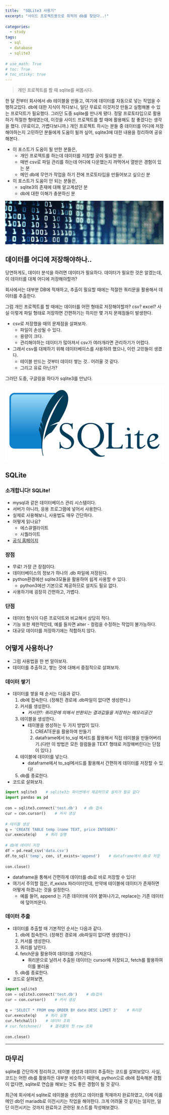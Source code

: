 ```yaml
---
title:  "SQLite3 사용기"
excerpt: "사이드 프로젝트용으로 최적의 db를 찾았다..!"

categories:
  - study
tags:
  - sql
  - database
  - sqlite3

# use_math: True
# toc: True
# toc_sticky: true
---
```


> 개인 프로젝트를 할 때 sqlite를 써봅시다.

한 달 전부터 회사에서 db 테이블을 만들고, 여기에 데이터를 자동으로 넣는 작업을 수행하고있다. db에 대한 지식이 적다보니, 일단 무료로 이것저것 만들고 실험해볼 수 있는 프로덕트가 필요했다. 그러던 도중 sqlite를 만나게 됐다. 정말 프로토타입으로 활용하기 적절한 형태였는데, 이것을 사이드 프로젝트를 할 때에 활용해도 참 좋겠다는 생각을 했다. (무료이고, 가볍다보니까.) 개인 프로젝트 하시는 분들 중 데이터를 어디에 저장해야하는지 고민하던 분들에게 도움이 될까 싶어, sqlite3에 대한 내용을 정리하여 공유해본다.

- 이 포스트가 도움이 될 만한 분들은,
    - 개인 프로젝트를 하는데 데이터를 저장할 곳이 필요한 분.
    - 매번 csv로 파일 관리를 하는데 어디에 다운했는지 까먹어서 열받은 경험이 있는 분
    - 메인 db에 무언가 작업을 하기 전에 프로토타입을 만들어보고 싶으신 분
- 이 포스트가 도움이 안 되는 분들은,
    - sqlite3의 존재에 대해 알고계셨던 분
    - db에 대한 이해가 충분하신 분

![/assets/images/sqlite3/Untitled.png](/assets/images/sqlite3/Untitled.png)

## 데이터를 어디에 저장해야하나..

당연하게도, 데이터 분석을 하려면 데이터가 필요하다. 데이터가 필요한 것은 알겠는데, 이 데이터를 대체 어디에 저장해야할까? 

회사에서는 대부분 DB에 적재하고, 추출이 필요할 때에는 적절한 쿼리문을 활용해서 데이터를 추출한다. 

그럼 개인 프로젝트를 할 때에는 데이터를 어떤 형태로 저장해야할까? csv? excel? 사실 이렇게 파일 형태로 저장하면 간편하기는 하지만 몇 가지 문제점들이 발생한다. 

- csv로 저장했을 때의 문제점을 살펴보자.
    - 파일이 손상될 수 있다.
    - 용량이 크다.
    - 관리해야하는 데이터가 많아져서 csv가 여러개라면 관리하기가 어렵다.
- 그래서 csv를 대체하기 위해 데이터베이스를 사용하려 했으나, 이런 고민들이 생겼다.
    - 테이블 만드는 것부터 데이터 쌓는 것.. 어려울 것 같다.
    - 그리고 유료 아닌가?

그러던 도중, 구글링을 하다가 sqlite3를 만났다.

![/assets/images/sqlite3/1200px-SQLite370.svg.png](/assets/images/sqlite3/1200px-SQLite370.svg.png)

## SQLite

### 소개합니다! SQLite!

- mysql과 같은 데이터베이스 관리 시스템이다.
- 서버가 아니라, 응용 프로그램에 넣어서 사용한다.
- 실제로 사용해보니, 사용법도 매우 간단하다.
- 어떻게 읽나요?
    - 에스큐엘라이트
    - 시퀄라이트
- [공식 홈페이지](https://www.sqlite.org/index.html)

### 장점

- 무료! 가장 큰 장점이다.
- 데이터베이스의 정보가 하나의 .db 파일에 저장된다.
- python환경에선 sqlite3모듈을 활용하여 쉽게 사용할 수 있다.
  - python3에선 기본으로 제공하므로 설치도 필요 없다.
- 사용하기에 굉장히 간편하고, 가볍다.

### 단점

- 데이터 형식이 다른 프로덕트와 비교해서 상당히 적다.
- 기능 또한 제한적인데, 예를 들자면 alter - 컬럼을 수정하는  작업이 불가능하다.
- 대규모 데이터를 저장하기에는 적합하지 않다.

## 어떻게 사용하나?

- 그럼 사용법을 한 번 알아보자.
- 데이터를 추출하고, 쌓는 것에 대해서 중점적으로 살펴보자.

### 데이터 쌓기

- 데이터를 쌓을 때 순서는 다음과 같다.
    1. db에 접속한다. (정해진 경로에 .db파일이 없다면 생성한다.)
    2. 커서를 생성한다.
        - *커서란?: 쿼리문에 의해서 반환되는 결과값들을 저장하는 메모리공간*
    3. 테이블을 생성한다.
        - 테이블을 생성하는 두 가지 방법이 있다.
            1. CREATE문을 활용하여 만들기
            2. dataframe에서 to_sql 메서드를 활용해서 직접 테이블을 만들어버리기.(다만 이 방법은 모든 컬럼들을 TEXT 형태로 저장해버린다는 단점이 있다.)
    4. 테이블에 데이터를 넣는다.
        - dataframe에서 to_sql메서드를 활용해서 간편하게 데이터를 저장할 수 있다!
    5. db를 종료한다.
- 코드로 살펴보자.

```python
import sqlite3    # sqlite3는 파이썬에서 제공하므로 설치가 필요 없다
import pandas as pd

con = sqlite3.connect('test.db')   # db 접속
cur = con.cursor()    # 커서 생성

# 테이블 생성
q = 'CREATE TABLE temp (name TEXT, price INTEGER)'
cur.execute(q)    # 쿼리 실행

# db에 데이터 저장
df = pd.read_csv('data.csv')
df.to_sql('temp', con, if_exists='append')    # dataframe에서 db로 저장

con.close()
```

- dataframe을 통해서 간편하게 데이터를 db로 바로 저장할 수 있다!
- 여기서 주의할 점은, if_exists 파라미터인데, 만약에 테이블에 데이터가 존재하면 어떻게 하겠냐는 것을 설정한다.
    - 예를 들어, append 는 기존 데이터에 이어 붙여나가고, replace는 기존 데이터에 덮어씌운다.

### 데이터 추출

- 데이터를 추출할 때 기본적인 순서는 다음과 같다.
    1. db에 접속한다. (정해진 경로에 .db파일이 없다면 생성한다.)
    2. 커서를 생성한다.
    3. 쿼리를 날린다.
    4. fetch문을 활용하여 데이터를 가져온다.
        - 쿼리문으로 날려서 추출된 데이터는 cursor에 저장되고, fetch를 활용하여 이를 불러옴
    5. db를 종료한다.
- 코드로 살펴보면,

```python
import sqlite3
con = sqlite3.connect('test.db')    # db접속
cur = con.cursor()    # 커서 생성

q = 'SELECT * FROM emp ORDER BY date DESC LIMIT 3'    # 쿼리문
cur.execute(q)    # 쿼리 실행
cur.fetchall()    # 데이터 조회
# cur.fetchone()    # 결과물의 첫 row 조회

con.close()
```

---

## 마무리

sqlite를 간단하게 정리하고, 테이블 생성과 데이터 추출하는 코드를 살펴보았다. 사실, 코드는 어떤 db를 활용하든 대부분 비슷하기 때문에, python으로 db에 접속해본 경험이 없다면, sqlite로 연습을 해보는 것도 좋은 경험이 될 것 같다. 

최근에 회사에서 sqlite로 테이블을 생성하고 데이터를 적재까지 완료하였고, 이제 이를 메인 db인 mariadb로 이전시키는 작업을 해야한다. 크게 어려울 것 같지는 않지만, 일단 이전시키는 것까지 완료하고 관련된 포스트를 작성해보겠다.
